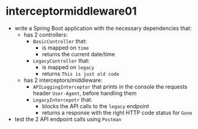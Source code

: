 # interceptormiddleware01
- write a Spring Boot application with the necessary dependencies that:
    - has 2 controllers:
        - `BasicController` that:
            - is mapped on `time`
            - returns the current date/time
        - `LegacyController` that:
            - is mapped on `legacy`
            - returns `This is just old code`
    - has 2 interceptors/middleware:
        - `APILoggingInterceptor` that prints in the console the requests header `User-Agent`, before handling them
        - `LegacyIntercepotr` that:
            - blocks the API calls to the `legacy` endpoint
            - returns a response with the right HTTP code status for `Gone`
- test the 2 API endpoint calls using `Postman`
